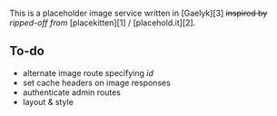 This is a placeholder image service written in [Gaelyk][3] <s>inspired by</s> _ripped-off from_ [placekitten][1] / [placehold.it][2].
	
## To-do

* alternate image route specifying _id_
* set cache headers on image responses
* authenticate admin routes
* layout & style